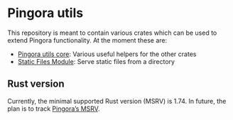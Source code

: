 # Pingora utils

This repository is meant to contain various crates which can be used to extend Pingora functionality. At the moment these are:

* [Pingora utils core](../../tree/main/pingora-utils-core): Various useful helpers for the other crates
* [Static Files Module](../../tree/main/static-files-module): Serve static files from a directory

## Rust version

Currently, the minimal supported Rust version (MSRV) is 1.74. In future, the plan is to track [Pingora’s MSRV](https://github.com/cloudflare/pingora/?tab=readme-ov-file#rust-version).
